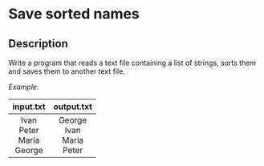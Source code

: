 ﻿# Save sorted names

## Description
Write a program that reads a text file containing a list of strings, sorts them and saves them to another text file.

_Example:_

|  input.txt | output.txt |
|:----------:|:----------:|
| Ivan <br> Peter <br> Maria <br> George | George <br> Ivan <br> Maria <br> Peter |

